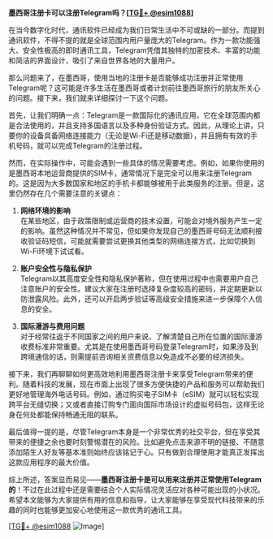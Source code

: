 **墨西哥注册卡可以注册Telegram吗？[[TG💪+ @esim1088](https://t.me/s/esim1088)]**

在当今数字化时代，通讯软件已经成为我们日常生活中不可或缺的一部分。而提到通讯软件，不得不提的就是全球范围内用户量庞大的Telegram。作为一款功能强大、安全性极高的即时通讯工具，Telegram凭借其独特的加密技术、丰富的功能和简洁的界面设计，吸引了来自世界各地的大量用户。

那么问题来了，在墨西哥，使用当地的注册卡是否能够成功注册并正常使用Telegram呢？这可能是许多生活在墨西哥或者计划前往墨西哥旅行的朋友所关心的问题。接下来，我们就来详细探讨一下这个问题。

首先，让我们明确一点：Telegram是一款国际化的通讯应用，它在全球范围内都是合法使用的，并且支持多国语言以及多种身份验证方式。因此，从理论上讲，只要你的设备具备网络连接能力（无论是Wi-Fi还是移动数据），并且拥有有效的手机号码，就可以完成Telegram的注册过程。

然而，在实际操作中，可能会遇到一些具体的情况需要考虑。例如，如果你使用的是墨西哥本地运营商提供的SIM卡，通常情况下是完全可以用来注册Telegram的。这是因为大多数国家和地区的手机卡都能够被用于此类服务的注册。但是，这里仍然存在几个需要注意的关键点：

1. **网络环境的影响**  
   在某些地区，由于政策限制或运营商的技术设置，可能会对境外服务产生一定的影响。虽然这种情况并不常见，但如果你发现自己的墨西哥号码无法顺利接收验证码短信，可能就需要尝试更换其他类型的网络连接方式，比如切换到Wi-Fi环境下试试看。

2. **账户安全性与隐私保护**  
   Telegram以其高度安全性和隐私保护著称，但在使用过程中也需要用户自己注意账户的安全性。建议大家在注册时选择复杂度较高的密码，并定期更新以防泄露风险。此外，还可以开启两步验证等高级安全措施来进一步保障个人信息的安全。

3. **国际漫游与费用问题**  
   对于经常往返于不同国家之间的用户来说，了解清楚自己所在位置的国际漫游收费标准非常重要。尤其是在使用墨西哥号码登录Telegram时，如果涉及到跨境通信的话，则需提前咨询相关资费信息以免造成不必要的经济损失。

接下来，我们再聊聊如何更高效地利用墨西哥注册卡来享受Telegram带来的便利。随着科技的发展，现在市面上出现了很多方便快捷的产品和服务可以帮助我们更好地管理海外电话号码。例如，通过购买电子SIM卡（eSIM）就可以轻松实现跨平台无缝切换；又或者直接订购专门面向国际市场设计的虚拟号码包，这样无论身在何处都能保持畅通无阻的联系。

最后值得一提的是，尽管Telegram本身是一个非常优秀的社交平台，但在享受其带来的便捷之余也要时刻警惕潜在的风险。比如避免点击来源不明的链接、不随意添加陌生人好友等基本准则始终应该铭记于心。只有做到合理使用才能真正发挥出这款应用程序的最大价值。

综上所述，答案显而易见——**墨西哥注册卡是可以用来注册并正常使用Telegram的**！不过在此过程中还是需要结合个人实际情况灵活应对各种可能出现的小状况。希望本文能够为大家提供有用的信息和指导，让大家能够在享受现代科技带来的乐趣的同时也能够更加安心地使用这一款优秀的通讯工具。

[[TG💪+ @esim1088](https://t.me/s/esim1088) ![Image](https://i.postimg.cc/4NQfJmqS/Snipaste-2025-05-13-00-14-12.png)]